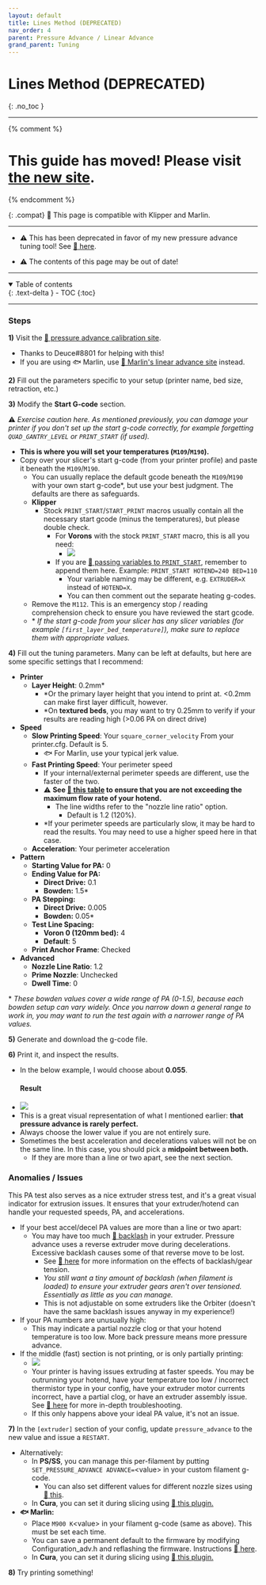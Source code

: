 ```yaml
---
layout: default
title: Lines Method (DEPRECATED)
nav_order: 4
parent: Pressure Advance / Linear Advance
grand_parent: Tuning
---
```

# Lines Method (DEPRECATED)
{: .no_toc }

---
{% comment %} 
# This guide has moved! Please visit [the new site](https://ellis3dp.com/Print-Tuning-Guide/).
{% endcomment %}

{: .compat}
:dizzy: This page is compatible with Klipper and Marlin.

---

- :warning: This has been deprecated in favor of my new pressure advance tuning tool! See [:page_facing_up: here](./pressure_advance.md).

- :warning: The contents of this page may be out of date!

---
<details open markdown="block">
  <summary>
    Table of contents
  </summary>
  {: .text-delta }
- TOC
{:toc}
</details>

---

### Steps

**1)** Visit the [:page_facing_up: pressure advance calibration site](https://ellis3dp.com/Pressure_Linear_Advance_Tool/lines_method_deprecated/).
- Thanks to Deuce#8801 for helping with this!
- If you are using :fish: Marlin, use [:page_facing_up: Marlin's linear advance site](https://marlinfw.org/tools/lin_advance/k-factor.html) instead.

**2)** Fill out the parameters specific to your setup (printer name, bed size, retraction, etc.) 

**3)** Modify the **Start G-code** section.

:warning: *Exercise caution here. As mentioned previously, you can damage your printer if you don't set up the start g-code correctly, for example forgetting `QUAD_GANTRY_LEVEL` or `PRINT_START` (if used).*
- **This is where you will set your temperatures (`M109`/`M190`).**
- Copy over your slicer's start g-code (from your printer profile) and paste it beneath the `M109`/`M190`. 
    - You can usually replace the default gcode beneath the `M109`/`M190` with your own start g-code*, but use your best judgment. The defaults are there as safeguards.
    - **Klipper**
        - Stock `PRINT_START`/`START_PRINT` macros usually contain all the necessary start gcode (minus the temperatures), but please double check.
            - For **Vorons** with the stock `PRINT_START` macro, this is all you need:
                - ![](./images/lines_method_deprecated/pa_start_gcode.png)
            - If you are [:page_facing_up: passing variables to `PRINT_START`](../passing_slicer_variables.md), remember to append them here. Example: `PRINT_START HOTEND=240 BED=110`
                - Your variable naming may be different, e.g. `EXTRUDER=X` instead of `HOTEND=X`.
                - You can then comment out the separate heating g-codes.
    - Remove the `M112`. This is an emergency stop / reading comprehension check to ensure you have reviewed the start gcode.
    - \* *If the start g-code from your slicer has any slicer variables (for example `[first_layer_bed_temperature]`), make sure to replace them with appropriate values.*


**4)** Fill out the tuning parameters. Many can be left at defaults, but here are some specific settings that I recommend:
- **Printer**
    - **Layer Height**: 0.2mm*
        - *Or the primary layer height that you intend to print at. <0.2mm can make first layer difficult, however.
        - *On **textured beds**, you may want to try 0.25mm to verify if your results are reading high (>0.06 PA on direct drive)
- **Speed**
    - **Slow Printing Speed**: Your `square_corner_velocity` From your printer.cfg. Default is 5.
        - :fish: For Marlin, use your typical jerk value.
    - **Fast Printing Speed**: Your perimeter speed
        - If your internal/external perimeter speeds are different, use the faster of the two.
        - :warning: **See [:page_facing_up: this table](https://docs.google.com/spreadsheets/d/1Ns3c4Yidn4unrxx7mJRS2iVHYgxszeJGdHS8gNP_Tz4/edit?usp=sharing) to ensure that you are not exceeding the maximum flow rate of your hotend.**
            - The line widths refer to the "nozzle line ratio" option.
                - Default is 1.2 (120%).
        - *If your perimeter speeds are particularly slow, it may be hard to read the results. You may need to use a higher speed here in that case.
    - **Acceleration**: Your perimeter acceleration
- **Pattern**
    - **Starting Value for PA:** 0
    - **Ending Value for PA:**
        - **Direct Drive:** 0.1
        - **Bowden:** 1.5*
    - **PA Stepping:**
        - **Direct Drive:** 0.005
        - **Bowden:** 0.05*
    - **Test Line Spacing:**
        - **Voron 0 (120mm bed):** 4
        - **Default**: 5
    - **Print Anchor Frame**: Checked
- **Advanced**
    - **Nozzle Line Ratio**: 1.2
    - **Prime Nozzle**: Unchecked
    - **Dwell Time**: 0

\* *These bowden values cover a wide range of PA (0-1.5), because each bowden setup can vary widely. Once you narrow down a general range to work in, you may want to run the test again with a narrower range of PA values.*

**5)** Generate and download the g-code file.

**6)** Print it, and inspect the results.

- In the below example, I would choose about **0.055**.
    #### Result
- ![](./images/lines_method_deprecated/KFactor-Print.jpg) 
- This is a great visual representation of what I mentioned earlier: **that pressure advance is rarely perfect.** 
- Always choose the lower value if you are not entirely sure.
- Sometimes the best acceleration and decelerations values will not be on the same line. In this case, you should pick a **midpoint between both.**
    - If they are more than a line or two apart, see the next section.
### Anomalies / Issues
This PA test also serves as a nice extruder stress test, and it's a great visual indicator for extrusion issues. It ensures that your extruder/hotend can handle your requested speeds, PA, and accelerations.
- If your best accel/decel PA values are more than a line or two apart:
    - You may have too much [:page_facing_up: backlash](https://gfycat.com/mealycautiouscoqui) in your extruder. Pressure advance uses a reverse extruder move during decelerations. Excessive backlash causes some of that reverse move to be lost. 
        - See [:page_facing_up: here](../troubleshooting/extrusion_patterns.md) for more information on the effects of backlash/gear tension.
        - *You still want a tiny amount of backlash (when filament is loaded) to ensure your extruder gears aren't over tensioned. Essentially as little as you can manage.*
        - This is not adjustable on some extruders like the Orbiter (doesn't have the same backlash issues anyway in my experience!)
- If your PA numbers are unusually high:
    - This may indicate a partial nozzle clog or that your hotend temperature is too low. More back pressure means more pressure advance.
- If the middle (fast) section is not printing, or is only partially printing:
    - ![](./images/lines_method_deprecated/pa_lines_skipping.png)
    - Your printer is having issues extruding at faster speeds. You may be outrunning your hotend, have your temperature too low / incorrect thermistor type in your config, have your extruder motor currents incorrect, have a partial clog, or have an extruder assembly issue. See [:page_facing_up: here](../troubleshooting/extruder_skipping.md) for more in-depth troubleshooting.
    - If this only happens above your ideal PA value, it's not an issue.

**7)** In the `[extruder]` section of your config, update `pressure_advance` to the new value and issue a `RESTART`.
- Alternatively: 
    - In **PS/SS**, you can manage this per-filament by putting `SET_PRESSURE_ADVANCE ADVANCE=`\<value> in your custom filament g-code.
        - You can also set different values for different nozzle sizes using [:page_facing_up: this](https://github.com/AndrewEllis93/Ellis-SuperSlicer-Profiles#changing-pa-based-on-nozzle-size).
    - In **Cura**, you can set it during slicing using [:page_facing_up: this plugin.](https://github.com/ollyfg/cura_pressure_advance_setting)
- **:fish: Marlin:**
    - Place `M900 K`\<value\> in your filament g-code (same as above). This must be set each time.
    - You can save a permanent default to the firmware by modifying Configuration_adv.h and reflashing the firmware. Instructions [:page_facing_up: here](./saving.md).
    - In **Cura**, you can set it during slicing using [:page_facing_up: this plugin.](https://github.com/fieldOfView/Cura-LinearAdvanceSettingPlugin)

**8)** Try printing something! 

